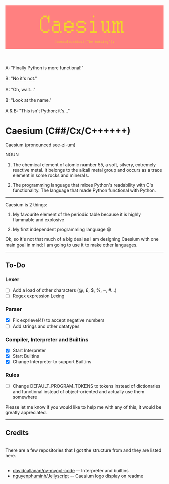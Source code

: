 <div align="center">
  <img src="assets/images/Caesium logo.png" >
  <br>
  <br>
  <br>
</div>

A: "Finally Python is more functional!"
<br>
<br>
B: "No it's not."
<br>
<br>
A: "Oh, wait..." 
<br>
<br>
B: "Look at the name."
<br>
<br>
A & B: "This isn't Python; it's..."

# Caesium (C##/Cx/C++++++)
Caesium (pronounced see-zi-um)

NOUN

1. The chemical element of atomic number 55, a soft, silvery, extremely reactive metal. It belongs to the alkali metal group and occurs as a trace element in some rocks and minerals.

2. The programming language that mixes Python's readability with C's functionality. The language that made Python functional with Python.
------

Caesium is 2 things:

1. My favourite element of the periodic table because it is highly flammable and explosive

2. My first independent programming language 😀

Ok, so it's not that much of a big deal as I am designing Caesium with one main goal in mind: I am going to use it to make other languages.

-----

## To-Do
### Lexer
- [ ] Add a load of other characters (@, £, $, %, ~, #...)
- [ ] Regex expression Lexing

### Parser
- [x] Fix exprlevel4() to accept negative numbers
- [ ] Add strings and other datatypes

### Compiler, Interpreter and Builtins
- [x] Start Interpreter
- [x] Start Builtins
- [x] Change Interpreter to support Builtins

### Rules
- [ ] Change DEFAULT_PROGRAM_TOKENS to tokens instead of dictionaries and functional instead of object-oriented and actually use them somewhere

Please let me know if you would like to help me with any of this, it would be greatly appreciated.

-----

## Credits
<br>
There are a few repositories that I got the structure from and they are listed here.
<br>
<br>

- [davidcallanan/py-myopl-code](https://github.com/davidcallanan/py-myopl-code) -- Interpreter and builtins
- [nguyenphuminh/Jellyscript](https://github.com/nguyenphuminh/Jellyscript) -- Caesium logo display on readme